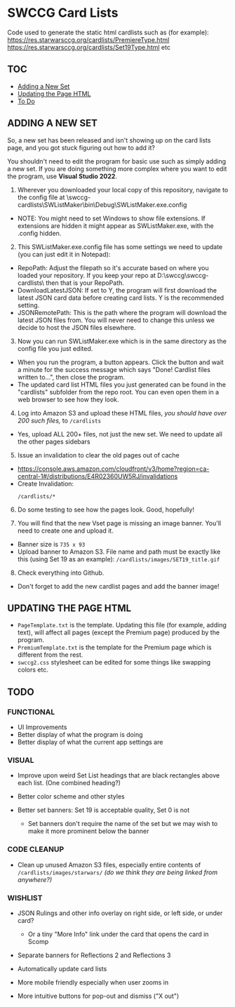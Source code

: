 # SWCCG Card Lists

Code used to generate the static html cardlists such as (for example):
https://res.starwarsccg.org/cardlists/PremiereType.html
https://res.starwarsccg.org/cardlists/Set19Type.html
etc

## TOC

* <a href="#adding-a-new-set">Adding a New Set</a>
* <a href="#updating-the-page-html">Updating the Page HTML</a>
* <a href="#todo">To Do</a>


<a name="adding-a-new-set"></a>
## ADDING A NEW SET

So, a new set has been released and isn't showing up on the card lists page, and you got stuck figuring out how to add it?

You shouldn't need to edit the program for basic use such as simply adding a new set. If you are doing something more complex where you want to edit the program, use **Visual Studio 2022**.

1. Wherever you downloaded your local copy of this repository, navigate to the config file at \swccg-cardlists\SWListMaker\bin\Debug\SWListMaker.exe.config
  - NOTE: You might need to set Windows to show file extensions.  If extensions are hidden it might appear as SWListMaker.exe, with the .config hidden.

2. This SWListMaker.exe.config file has some settings we need to update (you can just edit it in Notepad):
  - RepoPath: Adjust the filepath so it's accurate based on where you loaded your repository. If you keep your repo at D:\swccg\swccg-cardlists\ then that is your RepoPath.
  - DownloadLatestJSON: If set to Y, the program will first download the latest JSON card data before creating card lists. Y is the recommended setting.
  - JSONRemotePath: This is the path where the program will download the latest JSON files from. You will never need to change this unless we decide to host the JSON files elsewhere.

3. Now you can run SWListMaker.exe which is in the same directory as the config file you just edited.
  - When you run the program, a button appears. Click the button and wait a minute for the success message which says "Done! Cardlist files written to...", then close the program.
  - The updated card list HTML files you just generated can be found in the "cardlists" subfolder from the repo root. You can even open them in a web browser to see how they look.

4. Log into Amazon S3 and upload these HTML files, _you should have over 200 such files,_ to `/cardlists`
  - Yes, upload ALL 200+ files, not just the new set. We need to update all the other pages sidebars

5. Issue an invalidation to clear the old pages out of cache
  - https://console.aws.amazon.com/cloudfront/v3/home?region=ca-central-1#/distributions/E4R02360UW5RJ/invalidations
  - Create Invalidation:
    ```
    /cardlists/*
    ```

6. Do some testing to see how the pages look. Good, hopefully!

7. You will find that the new Vset page is missing an image banner.  You'll need to create one and upload it.
  - Banner size is `735 x 93`
  - Upload banner to Amazon S3. File name and path must be exactly like this (using Set 19 as an example): `/cardlists/images/SET19_title.gif`

8. Check everything into Github.
  - Don't forget to add the new cardlist pages and add the banner image!


<a name="updating-the-page-html"></a>
## UPDATING THE PAGE HTML

 - `PageTemplate.txt` is the template. Updating this file (for example, adding text), will affect all pages (except the Premium page) produced by the program.
 - `PremiumTemplate.txt` is the template for the Premium page which is different from the rest.
 - `swccg2.css` stylesheet can be edited for some things like swapping colors etc.





<a name="todo"></a>
## TODO

### FUNCTIONAL
- UI Improvements
 - Better display of what the program is doing
 - Better display of what the current app settings are



### VISUAL
- Improve upon weird Set List headings that are black rectangles above each list. (One combined heading?)

- Better color scheme and other styles

- Better set banners: Set 19 is acceptable quality, Set 0 is not
  - Set banners don't require the name of the set but we may wish to make it more prominent below the banner



### CODE CLEANUP
- Clean up unused Amazon S3 files, especially entire contents of `/cardlists/images/starwars/` _(do we think they are being linked from anywhere?)_



### WISHLIST
- JSON Rulings and other info overlay on right side, or left side, or under card?
  - Or a tiny "More Info" link under the card that opens the card in Scomp

- Separate banners for Reflections 2 and Reflections 3

- Automatically update card lists

- More mobile friendly especially when user zooms in

- More intuitive buttons for pop-out and dismiss ("X out")
